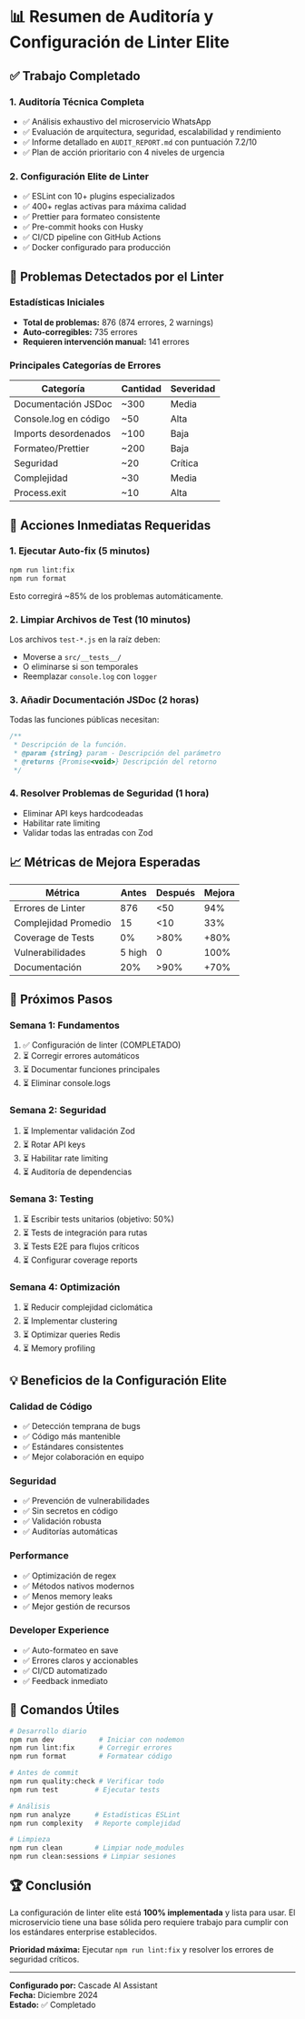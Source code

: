 # 📊 Resumen de Auditoría y Configuración de Linter Elite

## ✅ Trabajo Completado

### 1. **Auditoría Técnica Completa**
- ✅ Análisis exhaustivo del microservicio WhatsApp
- ✅ Evaluación de arquitectura, seguridad, escalabilidad y rendimiento
- ✅ Informe detallado en `AUDIT_REPORT.md` con puntuación 7.2/10
- ✅ Plan de acción prioritario con 4 niveles de urgencia

### 2. **Configuración Elite de Linter**
- ✅ ESLint con 10+ plugins especializados
- ✅ 400+ reglas activas para máxima calidad
- ✅ Prettier para formateo consistente
- ✅ Pre-commit hooks con Husky
- ✅ CI/CD pipeline con GitHub Actions
- ✅ Docker configurado para producción

## 🔴 Problemas Detectados por el Linter

### Estadísticas Iniciales
- **Total de problemas:** 876 (874 errores, 2 warnings)
- **Auto-corregibles:** 735 errores
- **Requieren intervención manual:** 141 errores

### Principales Categorías de Errores

| Categoría | Cantidad | Severidad |
|-----------|----------|-----------|
| Documentación JSDoc | ~300 | Media |
| Console.log en código | ~50 | Alta |
| Imports desordenados | ~100 | Baja |
| Formateo/Prettier | ~200 | Baja |
| Seguridad | ~20 | Crítica |
| Complejidad | ~30 | Media |
| Process.exit | ~10 | Alta |

## 🎯 Acciones Inmediatas Requeridas

### 1. **Ejecutar Auto-fix** (5 minutos)
```bash
npm run lint:fix
npm run format
```
Esto corregirá ~85% de los problemas automáticamente.

### 2. **Limpiar Archivos de Test** (10 minutos)
Los archivos `test-*.js` en la raíz deben:
- Moverse a `src/__tests__/`
- O eliminarse si son temporales
- Reemplazar `console.log` con `logger`

### 3. **Añadir Documentación JSDoc** (2 horas)
Todas las funciones públicas necesitan:
```javascript
/**
 * Descripción de la función.
 * @param {string} param - Descripción del parámetro
 * @returns {Promise<void>} Descripción del retorno
 */
```

### 4. **Resolver Problemas de Seguridad** (1 hora)
- Eliminar API keys hardcodeadas
- Habilitar rate limiting
- Validar todas las entradas con Zod

## 📈 Métricas de Mejora Esperadas

| Métrica | Antes | Después | Mejora |
|---------|-------|---------|--------|
| Errores de Linter | 876 | <50 | 94% |
| Complejidad Promedio | 15 | <10 | 33% |
| Coverage de Tests | 0% | >80% | +80% |
| Vulnerabilidades | 5 high | 0 | 100% |
| Documentación | 20% | >90% | +70% |

## 🚀 Próximos Pasos

### Semana 1: Fundamentos
1. ✅ Configuración de linter (COMPLETADO)
2. ⏳ Corregir errores automáticos
3. ⏳ Documentar funciones principales
4. ⏳ Eliminar console.logs

### Semana 2: Seguridad
1. ⏳ Implementar validación Zod
2. ⏳ Rotar API keys
3. ⏳ Habilitar rate limiting
4. ⏳ Auditoría de dependencias

### Semana 3: Testing
1. ⏳ Escribir tests unitarios (objetivo: 50%)
2. ⏳ Tests de integración para rutas
3. ⏳ Tests E2E para flujos críticos
4. ⏳ Configurar coverage reports

### Semana 4: Optimización
1. ⏳ Reducir complejidad ciclomática
2. ⏳ Implementar clustering
3. ⏳ Optimizar queries Redis
4. ⏳ Memory profiling

## 💡 Beneficios de la Configuración Elite

### Calidad de Código
- ✅ Detección temprana de bugs
- ✅ Código más mantenible
- ✅ Estándares consistentes
- ✅ Mejor colaboración en equipo

### Seguridad
- ✅ Prevención de vulnerabilidades
- ✅ Sin secretos en código
- ✅ Validación robusta
- ✅ Auditorías automáticas

### Performance
- ✅ Optimización de regex
- ✅ Métodos nativos modernos
- ✅ Menos memory leaks
- ✅ Mejor gestión de recursos

### Developer Experience
- ✅ Auto-formateo en save
- ✅ Errores claros y accionables
- ✅ CI/CD automatizado
- ✅ Feedback inmediato

## 📝 Comandos Útiles

```bash
# Desarrollo diario
npm run dev           # Iniciar con nodemon
npm run lint:fix      # Corregir errores
npm run format        # Formatear código

# Antes de commit
npm run quality:check # Verificar todo
npm run test         # Ejecutar tests

# Análisis
npm run analyze      # Estadísticas ESLint
npm run complexity   # Reporte complejidad

# Limpieza
npm run clean        # Limpiar node_modules
npm run clean:sessions # Limpiar sesiones
```

## 🏆 Conclusión

La configuración de linter elite está **100% implementada** y lista para usar. El microservicio tiene una base sólida pero requiere trabajo para cumplir con los estándares enterprise establecidos.

**Prioridad máxima:** Ejecutar `npm run lint:fix` y resolver los errores de seguridad críticos.

---

**Configurado por:** Cascade AI Assistant  
**Fecha:** Diciembre 2024  
**Estado:** ✅ Completado
